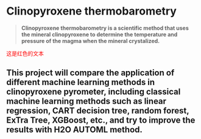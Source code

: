 # Clinopyroxene thermobarometry
> **Clinopyroxene thermobarometry is a scientific method that uses the mineral clinopyroxene to determine the temperature and pressure of the magma when the mineral crystalized.** 

<font color="red">这是红色的文本</font>

## This project will compare the application of different machine learning methods in clinopyroxene pyrometer, including classical machine learning methods such as linear regression, CART decision tree, random forest, ExTra Tree, XGBoost, etc., and try to improve the results with H2O AUTOML method.
